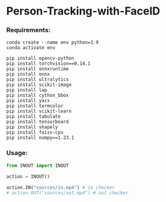 # Person-Tracking-with-FaceID

### Requirements:
``` terminal
conda create --name env python=3.9
conda activate env
```

``` terminal
pip install opencv-python
pip install torchvision==0.14.1
pip install onnxruntime
pip install onnx
pip install ultralytics
pip install scikit-image
pip install lap
pip install cython_bbox
pip install yacs
pip install termcolor
pip install scikit-learn
pip install tabulate
pip install tensorboard
pip install shapely
pip install faiss-cpu
pip install numpy==1.23.1
```

### Usage:
``` python
from INOUT import INOUT

action = INOUT()

action.IN("sources/in.mp4") # in checker
# action.OUT("sources/out.mp4") # out checker
```
